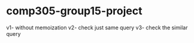 # comp305-group15-project


v1- without memoization
v2- check just same query
v3- check the similar query
